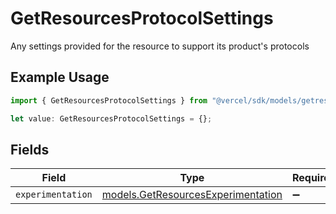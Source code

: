# GetResourcesProtocolSettings

Any settings provided for the resource to support its product's protocols

## Example Usage

```typescript
import { GetResourcesProtocolSettings } from "@vercel/sdk/models/getresourcesop.js";

let value: GetResourcesProtocolSettings = {};
```

## Fields

| Field                                                                          | Type                                                                           | Required                                                                       | Description                                                                    |
| ------------------------------------------------------------------------------ | ------------------------------------------------------------------------------ | ------------------------------------------------------------------------------ | ------------------------------------------------------------------------------ |
| `experimentation`                                                              | [models.GetResourcesExperimentation](../models/getresourcesexperimentation.md) | :heavy_minus_sign:                                                             | N/A                                                                            |